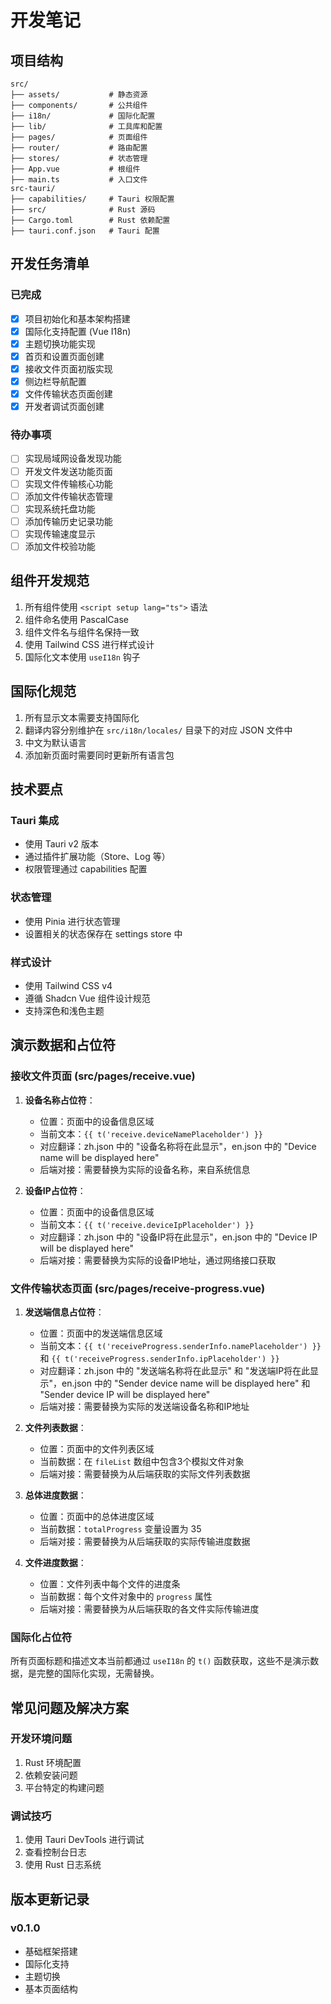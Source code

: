 # 开发笔记

## 项目结构

```
src/
├── assets/           # 静态资源
├── components/       # 公共组件
├── i18n/             # 国际化配置
├── lib/              # 工具库和配置
├── pages/            # 页面组件
├── router/           # 路由配置
├── stores/           # 状态管理
├── App.vue           # 根组件
├── main.ts           # 入口文件
src-tauri/
├── capabilities/     # Tauri 权限配置
├── src/              # Rust 源码
├── Cargo.toml        # Rust 依赖配置
├── tauri.conf.json   # Tauri 配置
```

## 开发任务清单

### 已完成

- [x] 项目初始化和基本架构搭建
- [x] 国际化支持配置 (Vue I18n)
- [x] 主题切换功能实现
- [x] 首页和设置页面创建
- [x] 接收文件页面初版实现
- [x] 侧边栏导航配置
- [x] 文件传输状态页面创建
- [x] 开发者调试页面创建

### 待办事项

- [ ] 实现局域网设备发现功能
- [ ] 开发文件发送功能页面
- [ ] 实现文件传输核心功能
- [ ] 添加文件传输状态管理
- [ ] 实现系统托盘功能
- [ ] 添加传输历史记录功能
- [ ] 实现传输速度显示
- [ ] 添加文件校验功能

## 组件开发规范

1. 所有组件使用 `<script setup lang="ts">` 语法
2. 组件命名使用 PascalCase
3. 组件文件名与组件名保持一致
4. 使用 Tailwind CSS 进行样式设计
5. 国际化文本使用 `useI18n` 钩子

## 国际化规范

1. 所有显示文本需要支持国际化
2. 翻译内容分别维护在 `src/i18n/locales/` 目录下的对应 JSON 文件中
3. 中文为默认语言
4. 添加新页面时需要同时更新所有语言包

## 技术要点

### Tauri 集成

- 使用 Tauri v2 版本
- 通过插件扩展功能（Store、Log 等）
- 权限管理通过 capabilities 配置

### 状态管理

- 使用 Pinia 进行状态管理
- 设置相关的状态保存在 settings store 中

### 样式设计

- 使用 Tailwind CSS v4
- 遵循 Shadcn Vue 组件设计规范
- 支持深色和浅色主题

## 演示数据和占位符

### 接收文件页面 (src/pages/receive.vue)

1. **设备名称占位符**：
   - 位置：页面中的设备信息区域
   - 当前文本：`{{ t('receive.deviceNamePlaceholder') }}`
   - 对应翻译：zh.json 中的 "设备名称将在此显示"，en.json 中的 "Device name will be displayed here"
   - 后端对接：需要替换为实际的设备名称，来自系统信息

2. **设备IP占位符**：
   - 位置：页面中的设备信息区域
   - 当前文本：`{{ t('receive.deviceIpPlaceholder') }}`
   - 对应翻译：zh.json 中的 "设备IP将在此显示"，en.json 中的 "Device IP will be displayed here"
   - 后端对接：需要替换为实际的设备IP地址，通过网络接口获取

### 文件传输状态页面 (src/pages/receive-progress.vue)

1. **发送端信息占位符**：
   - 位置：页面中的发送端信息区域
   - 当前文本：`{{ t('receiveProgress.senderInfo.namePlaceholder') }}` 和 `{{ t('receiveProgress.senderInfo.ipPlaceholder') }}`
   - 对应翻译：zh.json 中的 "发送端名称将在此显示" 和 "发送端IP将在此显示"，en.json 中的 "Sender device name will be displayed here" 和 "Sender device IP will be displayed here"
   - 后端对接：需要替换为实际的发送端设备名称和IP地址

2. **文件列表数据**：
   - 位置：页面中的文件列表区域
   - 当前数据：在 `fileList` 数组中包含3个模拟文件对象
   - 后端对接：需要替换为从后端获取的实际文件列表数据

3. **总体进度数据**：
   - 位置：页面中的总体进度区域
   - 当前数据：`totalProgress` 变量设置为 35
   - 后端对接：需要替换为从后端获取的实际传输进度数据

4. **文件进度数据**：
   - 位置：文件列表中每个文件的进度条
   - 当前数据：每个文件对象中的 `progress` 属性
   - 后端对接：需要替换为从后端获取的各文件实际传输进度

### 国际化占位符

所有页面标题和描述文本当前都通过 `useI18n` 的 `t()` 函数获取，这些不是演示数据，是完整的国际化实现，无需替换。

## 常见问题及解决方案

### 开发环境问题

1. Rust 环境配置
2. 依赖安装问题
3. 平台特定的构建问题

### 调试技巧

1. 使用 Tauri DevTools 进行调试
2. 查看控制台日志
3. 使用 Rust 日志系统

## 版本更新记录

### v0.1.0

- 基础框架搭建
- 国际化支持
- 主题切换
- 基本页面结构
